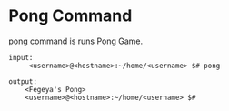# Pong Command

pong command is runs Pong Game.


```
input:
     <username>@<hostname>:~/home/<username> $# pong

output:
    <Fegeya's Pong>
    <username>@<hostname>:~/home/<username> $#
```
